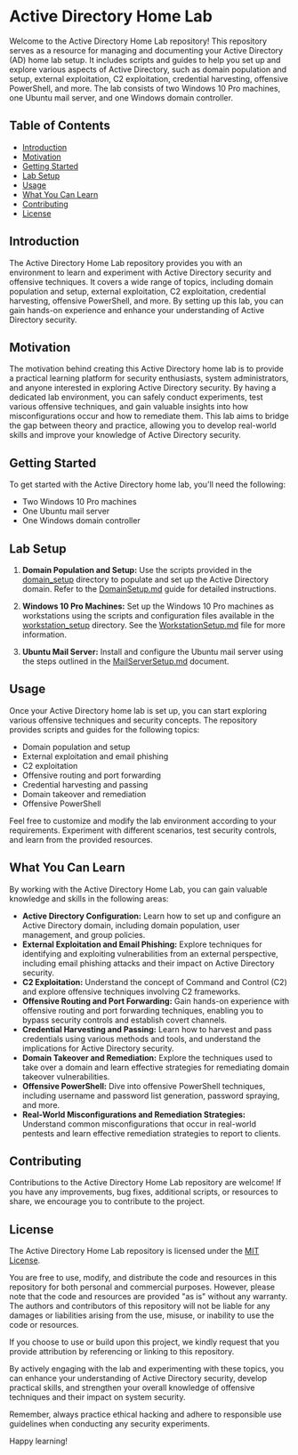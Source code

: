 # Active Directory Home Lab

Welcome to the Active Directory Home Lab repository! This repository serves as a resource for managing and documenting your Active Directory (AD) home lab setup. It includes scripts and guides to help you set up and explore various aspects of Active Directory, such as domain population and setup, external exploitation, C2 exploitation, credential harvesting, offensive PowerShell, and more. The lab consists of two Windows 10 Pro machines, one Ubuntu mail server, and one Windows domain controller.

## Table of Contents
- [Introduction](#introduction)
- [Motivation](#motivation)
- [Getting Started](#getting-started)
- [Lab Setup](#lab-setup)
- [Usage](#usage)
- [What You Can Learn](#what-you-can-learn)
- [Contributing](#contributing)
- [License](#license)

## Introduction
The Active Directory Home Lab repository provides you with an environment to learn and experiment with Active Directory security and offensive techniques. It covers a wide range of topics, including domain population and setup, external exploitation, C2 exploitation, credential harvesting, offensive PowerShell, and more. By setting up this lab, you can gain hands-on experience and enhance your understanding of Active Directory security.

## Motivation
The motivation behind creating this Active Directory home lab is to provide a practical learning platform for security enthusiasts, system administrators, and anyone interested in exploring Active Directory security. By having a dedicated lab environment, you can safely conduct experiments, test various offensive techniques, and gain valuable insights into how misconfigurations occur and how to remediate them. This lab aims to bridge the gap between theory and practice, allowing you to develop real-world skills and improve your knowledge of Active Directory security.

## Getting Started
To get started with the Active Directory home lab, you'll need the following:
- Two Windows 10 Pro machines
- One Ubuntu mail server
- One Windows domain controller

## Lab Setup
1. **Domain Population and Setup:** Use the scripts provided in the [domain_setup](./domain_setup) directory to populate and set up the Active Directory domain. Refer to the [DomainSetup.md](./docs/DomainSetup.md) guide for detailed instructions.

2. **Windows 10 Pro Machines:** Set up the Windows 10 Pro machines as workstations using the scripts and configuration files available in the [workstation_setup](./workstation_setup) directory. See the [WorkstationSetup.md](./docs/WorkstationSetup.md) file for more information.

3. **Ubuntu Mail Server:** Install and configure the Ubuntu mail server using the steps outlined in the [MailServerSetup.md](./docs/MailServerSetup.md) document.

## Usage
Once your Active Directory home lab is set up, you can start exploring various offensive techniques and security concepts. The repository provides scripts and guides for the following topics:
- Domain population and setup
- External exploitation and email phishing
- C2 exploitation
- Offensive routing and port forwarding
- Credential harvesting and passing
- Domain takeover and remediation
- Offensive PowerShell

Feel free to customize and modify the lab environment according to your requirements. Experiment with different scenarios, test security controls, and learn from the provided resources.

## What You Can Learn
By working with the Active Directory Home Lab, you can gain valuable knowledge and skills in the following areas:

- **Active Directory Configuration:** Learn how to set up and configure an Active Directory domain, including domain population, user management, and group policies.
- **External Exploitation and Email Phishing:** Explore techniques for identifying and exploiting vulnerabilities from an external perspective, including email phishing attacks and their impact on Active Directory security.
- **C2 Exploitation:** Understand the concept of Command and Control (C2) and explore offensive techniques involving C2 frameworks.
- **Offensive Routing and Port Forwarding:** Gain hands-on experience with offensive routing and port forwarding techniques, enabling you to bypass security controls and establish covert channels.
- **Credential Harvesting and Passing:** Learn how to harvest and pass credentials using various methods and tools, and understand the implications for Active Directory security.
- **Domain Takeover and Remediation:** Explore the techniques used to take over a domain and learn effective strategies for remediating domain takeover vulnerabilities.
- **Offensive PowerShell:** Dive into offensive PowerShell techniques, including username and password list generation, password spraying, and more.
- **Real-World Misconfigurations and Remediation Strategies:** Understand common misconfigurations that occur in real-world pentests and learn effective remediation strategies to report to clients.

## Contributing
Contributions to the Active Directory Home Lab repository are welcome! If you have any improvements, bug fixes, additional scripts, or resources to share, we encourage you to contribute to the project.

## License
The Active Directory Home Lab repository is licensed under the [MIT License](LICENSE).

You are free to use, modify, and distribute the code and resources in this repository for both personal and commercial purposes. However, please note that the code and resources are provided "as is" without any warranty. The authors and contributors of this repository will not be liable for any damages or liabilities arising from the use, misuse, or inability to use the code or resources.

If you choose to use or build upon this project, we kindly request that you provide attribution by referencing or linking to this repository.

By actively engaging with the lab and experimenting with these topics, you can enhance your understanding of Active Directory security, develop practical skills, and strengthen your overall knowledge of offensive techniques and their impact on system security.

Remember, always practice ethical hacking and adhere to responsible use guidelines when conducting any security experiments.

Happy learning!
